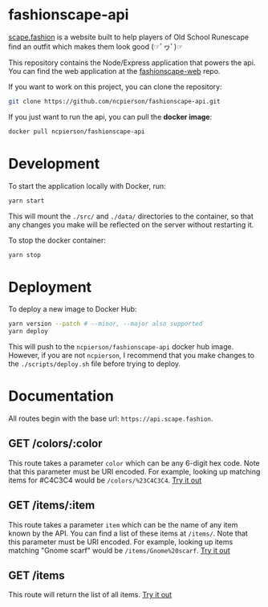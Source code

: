 # fashionscape-api

[scape.fashion](https://scape.fashion) is a website built to help players of Old School Runescape find an outfit which makes
them look good (☞ﾟヮﾟ)☞

This repository contains the Node/Express application that powers the api. You can find the web application at the
[fashionscape-web](https://github.com/ncpierson/fashionscape-web) repo.

If you want to work on this project, you can clone the repository:

```bash
git clone https://github.com/ncpierson/fashionscape-api.git
```

If you just want to run the api, you can pull the **docker image**:

```bash
docker pull ncpierson/fashionscape-api
```

# Development

To start the application locally with Docker, run:

```bash
yarn start
```

This will mount the `./src/` and `./data/` directories to the container, so that any changes you make will be reflected
on the server without restarting it.

To stop the docker container:

```bash
yarn stop
```

# Deployment

To deploy a new image to Docker Hub:

```bash
yarn version --patch # --minor, --major also supported
yarn deploy
```

This will push to the `ncpierson/fashionscape-api` docker hub image. However, if you are not `ncpierson`,
I recommend that you make changes to the `./scripts/deploy.sh` file before trying to deploy.

# Documentation

All routes begin with the base url: `https://api.scape.fashion`.

## GET /colors/:color

This route takes a parameter `color` which can be any 6-digit hex code. Note that this parameter must be URI encoded. For example, looking up matching items for #C4C3C4 would be `/colors/%23C4C3C4`. [Try it out](https://api.scape.fashion/colors/%23C3C4C3)

## GET /items/:item

This route takes a parameter `item` which can be the name of any item known by the API. You can find a list of these items at `/items/`. Note that this parameter must be URI encoded. For example, looking up items matching "Gnome scarf" would be `/items/Gnome%20scarf`. [Try it out](https://api.scape.fashion/items/Gnome%20scarf)

## GET /items

This route will return the list of all items. [Try it out](https://api.scape.fashion/items)
